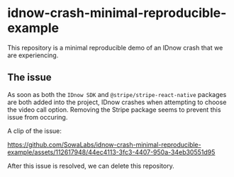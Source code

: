 # idnow-crash-minimal-reproducible-example

This repository is a minimal reproducible demo of an IDnow crash that we are experiencing. 

## The issue
As soon as both the `IDnow SDK` and `@stripe/stripe-react-native` packages are both added into the project, IDnow crashes when attempting to choose the video call option. Removing the Stripe package seems to prevent this issue from occuring.

A clip of the issue:

https://github.com/SowaLabs/idnow-crash-minimal-reproducible-example/assets/112617948/44ec4113-3fc3-4407-950a-34eb30551d95

After this issue is resolved, we can delete this repository.
